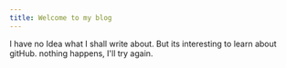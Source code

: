 ```yaml
---
title: Welcome to my blog
---
```

I have no Idea what I shall write about. But its interesting to learn about gitHub.
nothing happens, I'll try again.
